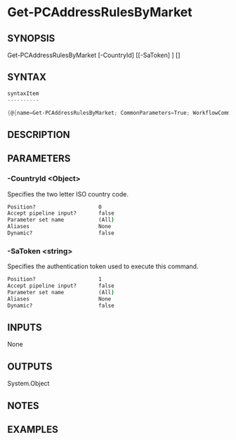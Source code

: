 # Get-PCAddressRulesByMarket

## SYNOPSIS

Get-PCAddressRulesByMarket [-CountryId] <Object> [[-SaToken] <string>] [<CommonParameters>]

## SYNTAX

```powershell
syntaxItem
----------

{@{name=Get-PCAddressRulesByMarket; CommonParameters=True; WorkflowCommonParameters=False; parameter=System.Object[]}}
```

## DESCRIPTION

## PARAMETERS

### -CountryId &lt;Object&gt;

Specifies the two letter ISO country code.

```cmd
Position?                    0
Accept pipeline input?       false
Parameter set name           (All)
Aliases                      None
Dynamic?                     false
```

### -SaToken &lt;string&gt;

Specifies the authentication token used to execute this command.

```cmd
Position?                    1
Accept pipeline input?       false
Parameter set name           (All)
Aliases                      None
Dynamic?                     false
```

## INPUTS

None

## OUTPUTS

System.Object

## NOTES

## EXAMPLES
